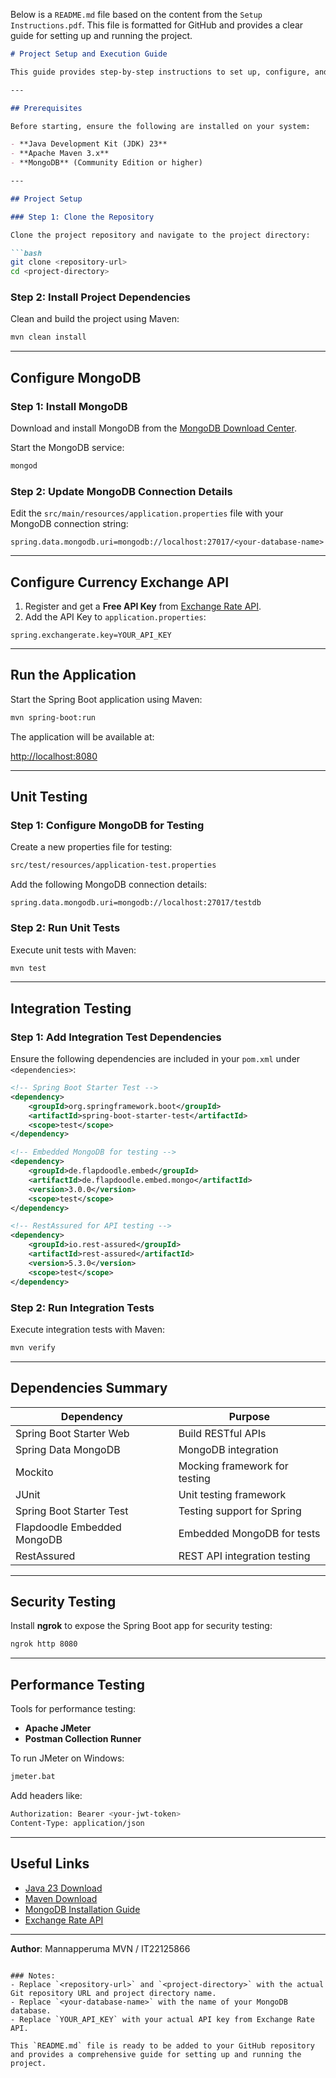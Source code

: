 Below is a `README.md` file based on the content from the `Setup Instructions.pdf`. This file is formatted for GitHub and provides a clear guide for setting up and running the project.

```markdown
# Project Setup and Execution Guide

This guide provides step-by-step instructions to set up, configure, and run the project. Ensure you meet the prerequisites before proceeding.

---

## Prerequisites

Before starting, ensure the following are installed on your system:

- **Java Development Kit (JDK) 23**
- **Apache Maven 3.x**
- **MongoDB** (Community Edition or higher)

---

## Project Setup

### Step 1: Clone the Repository

Clone the project repository and navigate to the project directory:

```bash
git clone <repository-url>
cd <project-directory>
```

### Step 2: Install Project Dependencies

Clean and build the project using Maven:

```bash
mvn clean install
```

---

## Configure MongoDB

### Step 1: Install MongoDB

Download and install MongoDB from the [MongoDB Download Center](https://www.mongodb.com/try/download/community).

Start the MongoDB service:

```bash
mongod
```

### Step 2: Update MongoDB Connection Details

Edit the `src/main/resources/application.properties` file with your MongoDB connection string:

```properties
spring.data.mongodb.uri=mongodb://localhost:27017/<your-database-name>
```

---

## Configure Currency Exchange API

1. Register and get a **Free API Key** from [Exchange Rate API](https://app.exchangerate-api.com).
2. Add the API Key to `application.properties`:

```properties
spring.exchangerate.key=YOUR_API_KEY
```

---

## Run the Application

Start the Spring Boot application using Maven:

```bash
mvn spring-boot:run
```

The application will be available at:

[http://localhost:8080](http://localhost:8080)

---

## Unit Testing

### Step 1: Configure MongoDB for Testing

Create a new properties file for testing:

```bash
src/test/resources/application-test.properties
```

Add the following MongoDB connection details:

```properties
spring.data.mongodb.uri=mongodb://localhost:27017/testdb
```

### Step 2: Run Unit Tests

Execute unit tests with Maven:

```bash
mvn test
```

---

## Integration Testing

### Step 1: Add Integration Test Dependencies

Ensure the following dependencies are included in your `pom.xml` under `<dependencies>`:

```xml
<!-- Spring Boot Starter Test -->
<dependency>
    <groupId>org.springframework.boot</groupId>
    <artifactId>spring-boot-starter-test</artifactId>
    <scope>test</scope>
</dependency>

<!-- Embedded MongoDB for testing -->
<dependency>
    <groupId>de.flapdoodle.embed</groupId>
    <artifactId>de.flapdoodle.embed.mongo</artifactId>
    <version>3.0.0</version>
    <scope>test</scope>
</dependency>

<!-- RestAssured for API testing -->
<dependency>
    <groupId>io.rest-assured</groupId>
    <artifactId>rest-assured</artifactId>
    <version>5.3.0</version>
    <scope>test</scope>
</dependency>
```

### Step 2: Run Integration Tests

Execute integration tests with Maven:

```bash
mvn verify
```

---

## Dependencies Summary

| Dependency                  | Purpose                              |
|-----------------------------|--------------------------------------|
| Spring Boot Starter Web     | Build RESTful APIs                   |
| Spring Data MongoDB         | MongoDB integration                  |
| Mockito                     | Mocking framework for testing        |
| JUnit                       | Unit testing framework               |
| Spring Boot Starter Test    | Testing support for Spring           |
| Flapdoodle Embedded MongoDB | Embedded MongoDB for tests           |
| RestAssured                 | REST API integration testing         |

---

## Security Testing

Install **ngrok** to expose the Spring Boot app for security testing:

```bash
ngrok http 8080
```

---

## Performance Testing

Tools for performance testing:

- **Apache JMeter**
- **Postman Collection Runner**

To run JMeter on Windows:

```bash
jmeter.bat
```

Add headers like:

```bash
Authorization: Bearer <your-jwt-token>
Content-Type: application/json
```

---

## Useful Links

- [Java 23 Download](https://www.oracle.com/java/technologies/javase-downloads.html)
- [Maven Download](https://maven.apache.org/download.cgi)
- [MongoDB Installation Guide](https://docs.mongodb.com/manual/installation/)
- [Exchange Rate API](https://app.exchangerate-api.com)

---

**Author**: Mannapperuma MVN / IT22125866
```

### Notes:
- Replace `<repository-url>` and `<project-directory>` with the actual Git repository URL and project directory name.
- Replace `<your-database-name>` with the name of your MongoDB database.
- Replace `YOUR_API_KEY` with your actual API key from Exchange Rate API.

This `README.md` file is ready to be added to your GitHub repository and provides a comprehensive guide for setting up and running the project.